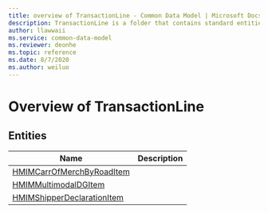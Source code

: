 ```yaml
---
title: overview of TransactionLine - Common Data Model | Microsoft Docs
description: TransactionLine is a folder that contains standard entities related to the Common Data Model.
author: llawwaii
ms.service: common-data-model
ms.reviewer: deonhe
ms.topic: reference
ms.date: 8/7/2020
ms.author: weiluo
---
```


# Overview of TransactionLine


## Entities

|Name|Description|
|---|---|
|[HMIMCarrOfMerchByRoadItem](HMIMCarrOfMerchByRoadItem.md)||
|[HMIMMultimodalDGItem](HMIMMultimodalDGItem.md)||
|[HMIMShipperDeclarationItem](HMIMShipperDeclarationItem.md)||
